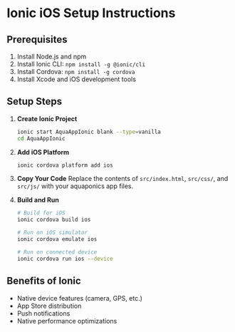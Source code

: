 # Ionic iOS Setup Instructions

## Prerequisites
1. Install Node.js and npm
2. Install Ionic CLI: `npm install -g @ionic/cli`
3. Install Cordova: `npm install -g cordova`
4. Install Xcode and iOS development tools

## Setup Steps

1. **Create Ionic Project**
   ```bash
   ionic start AquaAppIonic blank --type=vanilla
   cd AquaAppIonic
   ```

2. **Add iOS Platform**
   ```bash
   ionic cordova platform add ios
   ```

3. **Copy Your Code**
   Replace the contents of `src/index.html`, `src/css/`, and `src/js/` with your aquaponics app files.

4. **Build and Run**
   ```bash
   # Build for iOS
   ionic cordova build ios
   
   # Run on iOS simulator
   ionic cordova emulate ios
   
   # Run on connected device
   ionic cordova run ios --device
   ```

## Benefits of Ionic
- Native device features (camera, GPS, etc.)
- App Store distribution
- Push notifications
- Native performance optimizations